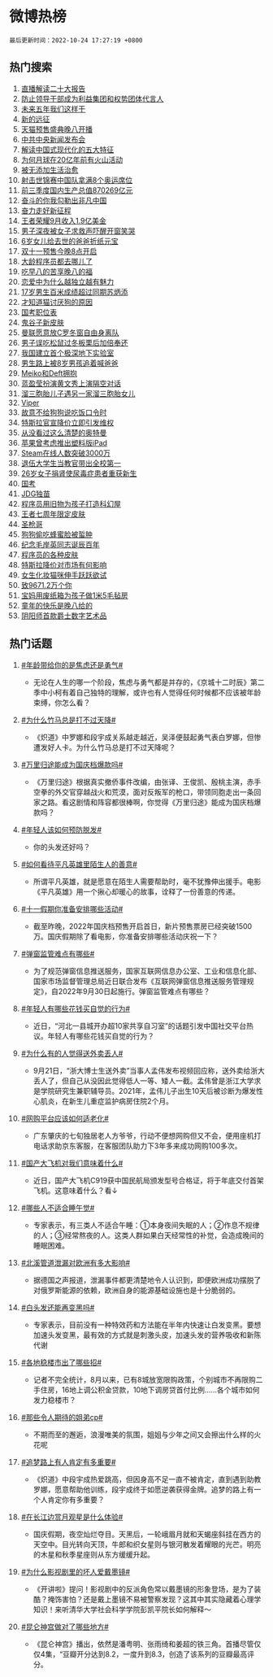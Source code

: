 # 微博热榜

`最后更新时间：2022-10-24 17:27:19 +0800`

## 热门搜索

1. [直播解读二十大报告](https://m.weibo.cn/search?containerid=100103type%3D1%26t%3D10%26q%3D%23%E7%9B%B4%E6%92%AD%E8%A7%A3%E8%AF%BB%E4%BA%8C%E5%8D%81%E5%A4%A7%E6%8A%A5%E5%91%8A%23&stream_entry_id=51&isnewpage=1&extparam=seat%3D1%26dgr%3D0%26pos%3D0%26c_type%3D51%26filter_type%3Drealtimehot%26cate%3D10103%26display_time%3D1666603637%26pre_seqid%3D1666603327030914724151&luicode=10000011&lfid=106003type%253D25%2526t%253D3%2526disable_hot%253D1%2526filter_type%253Drealtimehot)
1. [防止领导干部成为利益集团和权势团体代言人](https://m.weibo.cn/search?containerid=100103type%3D1%26t%3D10%26q%3D%23%E9%98%B2%E6%AD%A2%E9%A2%86%E5%AF%BC%E5%B9%B2%E9%83%A8%E6%88%90%E4%B8%BA%E5%88%A9%E7%9B%8A%E9%9B%86%E5%9B%A2%E5%92%8C%E6%9D%83%E5%8A%BF%E5%9B%A2%E4%BD%93%E4%BB%A3%E8%A8%80%E4%BA%BA%23&stream_entry_id=31&isnewpage=1&extparam=seat%3D1%26dgr%3D0%26filter_type%3Drealtimehot%26realpos%3D1%26q%3D%2523%25E9%2598%25B2%25E6%25AD%25A2%25E9%25A2%2586%25E5%25AF%25BC%25E5%25B9%25B2%25E9%2583%25A8%25E6%2588%2590%25E4%25B8%25BA%25E5%2588%25A9%25E7%259B%258A%25E9%259B%2586%25E5%259B%25A2%25E5%2592%258C%25E6%259D%2583%25E5%258A%25BF%25E5%259B%25A2%25E4%25BD%2593%25E4%25BB%25A3%25E8%25A8%2580%25E4%25BA%25BA%2523%26lcate%3D5001%26pos%3D0%26band_rank%3D1%26flag%3D0%26cate%3D0%26c_type%3D31%26display_time%3D1666603637%26pre_seqid%3D1666603327030914724151&luicode=10000011&lfid=106003type%253D25%2526t%253D3%2526disable_hot%253D1%2526filter_type%253Drealtimehot)
1. [未来五年我们这样干](https://m.weibo.cn/search?containerid=100103type%3D1%26t%3D10%26q%3D%23%E6%9C%AA%E6%9D%A5%E4%BA%94%E5%B9%B4%E6%88%91%E4%BB%AC%E8%BF%99%E6%A0%B7%E5%B9%B2%23&stream_entry_id=31&isnewpage=1&extparam=seat%3D1%26dgr%3D0%26filter_type%3Drealtimehot%26realpos%3D2%26q%3D%2523%25E6%259C%25AA%25E6%259D%25A5%25E4%25BA%2594%25E5%25B9%25B4%25E6%2588%2591%25E4%25BB%25AC%25E8%25BF%2599%25E6%25A0%25B7%25E5%25B9%25B2%2523%26lcate%3D5001%26pos%3D1%26band_rank%3D2%26flag%3D0%26cate%3D0%26c_type%3D31%26display_time%3D1666603637%26pre_seqid%3D1666603327030914724151&luicode=10000011&lfid=106003type%253D25%2526t%253D3%2526disable_hot%253D1%2526filter_type%253Drealtimehot)
1. [新的远征](https://m.weibo.cn/search?containerid=100103type%3D1%26t%3D10%26q%3D%23%E6%96%B0%E7%9A%84%E8%BF%9C%E5%BE%81%23&stream_entry_id=31&isnewpage=1&extparam=seat%3D1%26dgr%3D0%26filter_type%3Drealtimehot%26realpos%3D3%26q%3D%2523%25E6%2596%25B0%25E7%259A%2584%25E8%25BF%259C%25E5%25BE%2581%2523%26lcate%3D5001%26pos%3D2%26band_rank%3D3%26flag%3D0%26cate%3D0%26c_type%3D31%26display_time%3D1666603637%26pre_seqid%3D1666603327030914724151&luicode=10000011&lfid=106003type%253D25%2526t%253D3%2526disable_hot%253D1%2526filter_type%253Drealtimehot)
1. [天猫预售盛典晚八开播](https://m.weibo.cn/search?containerid=100103type%3D1%26t%3D10%26q%3D%23%E5%A4%A9%E7%8C%AB%E9%A2%84%E5%94%AE%E7%9B%9B%E5%85%B8%E6%99%9A%E5%85%AB%E5%BC%80%E6%92%AD%23&stream_entry_id=31&isnewpage=1&extparam=seat%3D1%26dgr%3D0%26q%3D%2523%25E5%25A4%25A9%25E7%258C%25AB%25E9%25A2%2584%25E5%2594%25AE%25E7%259B%259B%25E5%2585%25B8%25E6%2599%259A%25E5%2585%25AB%25E5%25BC%2580%25E6%2592%25AD%2523%26lcate%3D5001%26pos%3D3%26adid%3D168740%26band_rank%3D4%26filter_type%3Drealtimehot%26cate%3D0%26topic_ad%3D1%26c_type%3D31%26display_time%3D1666603637%26pre_seqid%3D1666603327030914724151&luicode=10000011&lfid=106003type%253D25%2526t%253D3%2526disable_hot%253D1%2526filter_type%253Drealtimehot)
1. [中共中央新闻发布会](https://m.weibo.cn/search?containerid=100103type%3D1%26t%3D10%26q%3D%23%E4%B8%AD%E5%85%B1%E4%B8%AD%E5%A4%AE%E6%96%B0%E9%97%BB%E5%8F%91%E5%B8%83%E4%BC%9A%23&stream_entry_id=31&isnewpage=1&extparam=seat%3D1%26dgr%3D0%26filter_type%3Drealtimehot%26realpos%3D4%26q%3D%2523%25E4%25B8%25AD%25E5%2585%25B1%25E4%25B8%25AD%25E5%25A4%25AE%25E6%2596%25B0%25E9%2597%25BB%25E5%258F%2591%25E5%25B8%2583%25E4%25BC%259A%2523%26lcate%3D5001%26pos%3D4%26band_rank%3D4%26flag%3D0%26cate%3D0%26c_type%3D31%26display_time%3D1666603637%26pre_seqid%3D1666603327030914724151&luicode=10000011&lfid=106003type%253D25%2526t%253D3%2526disable_hot%253D1%2526filter_type%253Drealtimehot)
1. [解读中国式现代化的五大特征](https://m.weibo.cn/search?containerid=100103type%3D1%26t%3D10%26q%3D%23%E8%A7%A3%E8%AF%BB%E4%B8%AD%E5%9B%BD%E5%BC%8F%E7%8E%B0%E4%BB%A3%E5%8C%96%E7%9A%84%E4%BA%94%E5%A4%A7%E7%89%B9%E5%BE%81%23&stream_entry_id=31&isnewpage=1&extparam=seat%3D1%26dgr%3D0%26filter_type%3Drealtimehot%26realpos%3D5%26q%3D%2523%25E8%25A7%25A3%25E8%25AF%25BB%25E4%25B8%25AD%25E5%259B%25BD%25E5%25BC%258F%25E7%258E%25B0%25E4%25BB%25A3%25E5%258C%2596%25E7%259A%2584%25E4%25BA%2594%25E5%25A4%25A7%25E7%2589%25B9%25E5%25BE%2581%2523%26lcate%3D5001%26pos%3D5%26band_rank%3D5%26flag%3D0%26cate%3D0%26c_type%3D31%26display_time%3D1666603637%26pre_seqid%3D1666603327030914724151&luicode=10000011&lfid=106003type%253D25%2526t%253D3%2526disable_hot%253D1%2526filter_type%253Drealtimehot)
1. [为何月球在20亿年前有火山活动](https://m.weibo.cn/search?containerid=100103type%3D1%26t%3D10%26q%3D%23%E4%B8%BA%E4%BD%95%E6%9C%88%E7%90%83%E5%9C%A820%E4%BA%BF%E5%B9%B4%E5%89%8D%E6%9C%89%E7%81%AB%E5%B1%B1%E6%B4%BB%E5%8A%A8%23&stream_entry_id=31&isnewpage=1&extparam=seat%3D1%26dgr%3D0%26filter_type%3Drealtimehot%26realpos%3D6%26q%3D%2523%25E4%25B8%25BA%25E4%25BD%2595%25E6%259C%2588%25E7%2590%2583%25E5%259C%25A820%25E4%25BA%25BF%25E5%25B9%25B4%25E5%2589%258D%25E6%259C%2589%25E7%2581%25AB%25E5%25B1%25B1%25E6%25B4%25BB%25E5%258A%25A8%2523%26lcate%3D5001%26pos%3D6%26band_rank%3D6%26flag%3D0%26cate%3D0%26c_type%3D31%26display_time%3D1666603637%26pre_seqid%3D1666603327030914724151&luicode=10000011&lfid=106003type%253D25%2526t%253D3%2526disable_hot%253D1%2526filter_type%253Drealtimehot)
1. [被无添加生活治愈](https://m.weibo.cn/search?containerid=100103type%3D1%26t%3D10%26q%3D%23%E8%A2%AB%E6%97%A0%E6%B7%BB%E5%8A%A0%E7%94%9F%E6%B4%BB%E6%B2%BB%E6%84%88%23&stream_entry_id=31&isnewpage=1&extparam=seat%3D1%26dgr%3D0%26q%3D%2523%25E8%25A2%25AB%25E6%2597%25A0%25E6%25B7%25BB%25E5%258A%25A0%25E7%2594%259F%25E6%25B4%25BB%25E6%25B2%25BB%25E6%2584%2588%2523%26lcate%3D5001%26pos%3D7%26adid%3D168718%26band_rank%3D7%26filter_type%3Drealtimehot%26cate%3D0%26topic_ad%3D1%26c_type%3D31%26display_time%3D1666603637%26pre_seqid%3D1666603327030914724151&luicode=10000011&lfid=106003type%253D25%2526t%253D3%2526disable_hot%253D1%2526filter_type%253Drealtimehot)
1. [射击世锦赛中国队拿满8个奥运席位](https://m.weibo.cn/search?containerid=100103type%3D1%26t%3D10%26q%3D%23%E5%B0%84%E5%87%BB%E4%B8%96%E9%94%A6%E8%B5%9B%E4%B8%AD%E5%9B%BD%E9%98%9F%E6%8B%BF%E6%BB%A18%E4%B8%AA%E5%A5%A5%E8%BF%90%E5%B8%AD%E4%BD%8D%23&stream_entry_id=31&isnewpage=1&extparam=seat%3D1%26dgr%3D0%26filter_type%3Drealtimehot%26realpos%3D7%26q%3D%2523%25E5%25B0%2584%25E5%2587%25BB%25E4%25B8%2596%25E9%2594%25A6%25E8%25B5%259B%25E4%25B8%25AD%25E5%259B%25BD%25E9%2598%259F%25E6%258B%25BF%25E6%25BB%25A18%25E4%25B8%25AA%25E5%25A5%25A5%25E8%25BF%2590%25E5%25B8%25AD%25E4%25BD%258D%2523%26lcate%3D5001%26pos%3D8%26band_rank%3D7%26flag%3D0%26cate%3D0%26c_type%3D31%26display_time%3D1666603637%26pre_seqid%3D1666603327030914724151&luicode=10000011&lfid=106003type%253D25%2526t%253D3%2526disable_hot%253D1%2526filter_type%253Drealtimehot)
1. [前三季度国内生产总值870269亿元](https://m.weibo.cn/search?containerid=100103type%3D1%26t%3D10%26q%3D%23%E5%89%8D%E4%B8%89%E5%AD%A3%E5%BA%A6%E5%9B%BD%E5%86%85%E7%94%9F%E4%BA%A7%E6%80%BB%E5%80%BC870269%E4%BA%BF%E5%85%83%23&stream_entry_id=31&isnewpage=1&extparam=seat%3D1%26dgr%3D0%26filter_type%3Drealtimehot%26realpos%3D8%26q%3D%2523%25E5%2589%258D%25E4%25B8%2589%25E5%25AD%25A3%25E5%25BA%25A6%25E5%259B%25BD%25E5%2586%2585%25E7%2594%259F%25E4%25BA%25A7%25E6%2580%25BB%25E5%2580%25BC870269%25E4%25BA%25BF%25E5%2585%2583%2523%26lcate%3D5001%26pos%3D9%26band_rank%3D8%26flag%3D0%26cate%3D0%26c_type%3D31%26display_time%3D1666603637%26pre_seqid%3D1666603327030914724151&luicode=10000011&lfid=106003type%253D25%2526t%253D3%2526disable_hot%253D1%2526filter_type%253Drealtimehot)
1. [奋斗的你我勾勒出非凡中国](https://m.weibo.cn/search?containerid=100103type%3D1%26t%3D10%26q%3D%23%E5%A5%8B%E6%96%97%E7%9A%84%E4%BD%A0%E6%88%91%E5%8B%BE%E5%8B%92%E5%87%BA%E9%9D%9E%E5%87%A1%E4%B8%AD%E5%9B%BD%23&stream_entry_id=31&isnewpage=1&extparam=seat%3D1%26dgr%3D0%26filter_type%3Drealtimehot%26realpos%3D9%26q%3D%2523%25E5%25A5%258B%25E6%2596%2597%25E7%259A%2584%25E4%25BD%25A0%25E6%2588%2591%25E5%258B%25BE%25E5%258B%2592%25E5%2587%25BA%25E9%259D%259E%25E5%2587%25A1%25E4%25B8%25AD%25E5%259B%25BD%2523%26lcate%3D5001%26pos%3D10%26band_rank%3D9%26flag%3D0%26cate%3D0%26c_type%3D31%26display_time%3D1666603637%26pre_seqid%3D1666603327030914724151&luicode=10000011&lfid=106003type%253D25%2526t%253D3%2526disable_hot%253D1%2526filter_type%253Drealtimehot)
1. [奋力走好新征程](https://m.weibo.cn/search?containerid=100103type%3D1%26t%3D10%26q%3D%23%E5%A5%8B%E5%8A%9B%E8%B5%B0%E5%A5%BD%E6%96%B0%E5%BE%81%E7%A8%8B%23&stream_entry_id=31&isnewpage=1&extparam=seat%3D1%26dgr%3D0%26filter_type%3Drealtimehot%26realpos%3D10%26q%3D%2523%25E5%25A5%258B%25E5%258A%259B%25E8%25B5%25B0%25E5%25A5%25BD%25E6%2596%25B0%25E5%25BE%2581%25E7%25A8%258B%2523%26lcate%3D5001%26pos%3D11%26band_rank%3D10%26flag%3D0%26cate%3D0%26c_type%3D31%26display_time%3D1666603637%26pre_seqid%3D1666603327030914724151&luicode=10000011&lfid=106003type%253D25%2526t%253D3%2526disable_hot%253D1%2526filter_type%253Drealtimehot)
1. [王者荣耀9月收入1.9亿美金](https://m.weibo.cn/search?containerid=100103type%3D1%26t%3D10%26q%3D%23%E7%8E%8B%E8%80%85%E8%8D%A3%E8%80%809%E6%9C%88%E6%94%B6%E5%85%A51.9%E4%BA%BF%E7%BE%8E%E9%87%91%23&stream_entry_id=31&isnewpage=1&extparam=seat%3D1%26dgr%3D0%26filter_type%3Drealtimehot%26realpos%3D11%26q%3D%2523%25E7%258E%258B%25E8%2580%2585%25E8%258D%25A3%25E8%2580%25809%25E6%259C%2588%25E6%2594%25B6%25E5%2585%25A51.9%25E4%25BA%25BF%25E7%25BE%258E%25E9%2587%2591%2523%26lcate%3D5001%26pos%3D12%26band_rank%3D11%26flag%3D0%26cate%3D0%26c_type%3D31%26display_time%3D1666603637%26pre_seqid%3D1666603327030914724151&luicode=10000011&lfid=106003type%253D25%2526t%253D3%2526disable_hot%253D1%2526filter_type%253Drealtimehot)
1. [男子深夜被女子求救声吓醒开窗笑哭](https://m.weibo.cn/search?containerid=100103type%3D1%26t%3D10%26q%3D%23%E7%94%B7%E5%AD%90%E6%B7%B1%E5%A4%9C%E8%A2%AB%E5%A5%B3%E5%AD%90%E6%B1%82%E6%95%91%E5%A3%B0%E5%90%93%E9%86%92%E5%BC%80%E7%AA%97%E7%AC%91%E5%93%AD%23&stream_entry_id=31&isnewpage=1&extparam=seat%3D1%26dgr%3D0%26filter_type%3Drealtimehot%26realpos%3D12%26q%3D%2523%25E7%2594%25B7%25E5%25AD%2590%25E6%25B7%25B1%25E5%25A4%259C%25E8%25A2%25AB%25E5%25A5%25B3%25E5%25AD%2590%25E6%25B1%2582%25E6%2595%2591%25E5%25A3%25B0%25E5%2590%2593%25E9%2586%2592%25E5%25BC%2580%25E7%25AA%2597%25E7%25AC%2591%25E5%2593%25AD%2523%26lcate%3D5001%26pos%3D13%26band_rank%3D12%26flag%3D0%26cate%3D0%26c_type%3D31%26display_time%3D1666603637%26pre_seqid%3D1666603327030914724151&luicode=10000011&lfid=106003type%253D25%2526t%253D3%2526disable_hot%253D1%2526filter_type%253Drealtimehot)
1. [6岁女儿给去世的爸爸折纸元宝](https://m.weibo.cn/search?containerid=100103type%3D1%26t%3D10%26q%3D%236%E5%B2%81%E5%A5%B3%E5%84%BF%E7%BB%99%E5%8E%BB%E4%B8%96%E7%9A%84%E7%88%B8%E7%88%B8%E6%8A%98%E7%BA%B8%E5%85%83%E5%AE%9D%23&stream_entry_id=31&isnewpage=1&extparam=seat%3D1%26dgr%3D0%26filter_type%3Drealtimehot%26realpos%3D13%26q%3D%25236%25E5%25B2%2581%25E5%25A5%25B3%25E5%2584%25BF%25E7%25BB%2599%25E5%258E%25BB%25E4%25B8%2596%25E7%259A%2584%25E7%2588%25B8%25E7%2588%25B8%25E6%258A%2598%25E7%25BA%25B8%25E5%2585%2583%25E5%25AE%259D%2523%26lcate%3D5001%26pos%3D14%26band_rank%3D13%26flag%3D0%26cate%3D0%26c_type%3D31%26display_time%3D1666603637%26pre_seqid%3D1666603327030914724151&luicode=10000011&lfid=106003type%253D25%2526t%253D3%2526disable_hot%253D1%2526filter_type%253Drealtimehot)
1. [双十一预售今晚8点开启](https://m.weibo.cn/search?containerid=100103type%3D1%26t%3D10%26q%3D%23%E5%8F%8C%E5%8D%81%E4%B8%80%E9%A2%84%E5%94%AE%E4%BB%8A%E6%99%9A8%E7%82%B9%E5%BC%80%E5%90%AF%23&stream_entry_id=31&isnewpage=1&extparam=seat%3D1%26dgr%3D0%26filter_type%3Drealtimehot%26realpos%3D14%26q%3D%2523%25E5%258F%258C%25E5%258D%2581%25E4%25B8%2580%25E9%25A2%2584%25E5%2594%25AE%25E4%25BB%258A%25E6%2599%259A8%25E7%2582%25B9%25E5%25BC%2580%25E5%2590%25AF%2523%26lcate%3D5001%26pos%3D15%26band_rank%3D14%26flag%3D0%26cate%3D0%26c_type%3D31%26display_time%3D1666603637%26pre_seqid%3D1666603327030914724151&luicode=10000011&lfid=106003type%253D25%2526t%253D3%2526disable_hot%253D1%2526filter_type%253Drealtimehot)
1. [大龄程序员都去哪儿了](https://m.weibo.cn/search?containerid=100103type%3D1%26t%3D10%26q%3D%23%E5%A4%A7%E9%BE%84%E7%A8%8B%E5%BA%8F%E5%91%98%E9%83%BD%E5%8E%BB%E5%93%AA%E5%84%BF%E4%BA%86%23&stream_entry_id=31&isnewpage=1&extparam=seat%3D1%26dgr%3D0%26filter_type%3Drealtimehot%26realpos%3D15%26q%3D%2523%25E5%25A4%25A7%25E9%25BE%2584%25E7%25A8%258B%25E5%25BA%258F%25E5%2591%2598%25E9%2583%25BD%25E5%258E%25BB%25E5%2593%25AA%25E5%2584%25BF%25E4%25BA%2586%2523%26lcate%3D5001%26pos%3D16%26band_rank%3D15%26flag%3D1%26cate%3D0%26c_type%3D31%26display_time%3D1666603637%26pre_seqid%3D1666603327030914724151&luicode=10000011&lfid=106003type%253D25%2526t%253D3%2526disable_hot%253D1%2526filter_type%253Drealtimehot)
1. [吃早八的苦享晚八的福](https://m.weibo.cn/search?containerid=100103type%3D1%26t%3D10%26q%3D%23%E5%90%83%E6%97%A9%E5%85%AB%E7%9A%84%E8%8B%A6%E4%BA%AB%E6%99%9A%E5%85%AB%E7%9A%84%E7%A6%8F%23&stream_entry_id=31&isnewpage=1&extparam=seat%3D1%26dgr%3D0%26filter_type%3Drealtimehot%26realpos%3D16%26q%3D%2523%25E5%2590%2583%25E6%2597%25A9%25E5%2585%25AB%25E7%259A%2584%25E8%258B%25A6%25E4%25BA%25AB%25E6%2599%259A%25E5%2585%25AB%25E7%259A%2584%25E7%25A6%258F%2523%26lcate%3D5001%26pos%3D17%26band_rank%3D16%26flag%3D0%26cate%3D0%26c_type%3D31%26display_time%3D1666603637%26pre_seqid%3D1666603327030914724151&luicode=10000011&lfid=106003type%253D25%2526t%253D3%2526disable_hot%253D1%2526filter_type%253Drealtimehot)
1. [恋爱中为什么越独立越有魅力](https://m.weibo.cn/search?containerid=100103type%3D1%26t%3D10%26q%3D%23%E6%81%8B%E7%88%B1%E4%B8%AD%E4%B8%BA%E4%BB%80%E4%B9%88%E8%B6%8A%E7%8B%AC%E7%AB%8B%E8%B6%8A%E6%9C%89%E9%AD%85%E5%8A%9B%23&stream_entry_id=31&isnewpage=1&extparam=seat%3D1%26dgr%3D0%26filter_type%3Drealtimehot%26realpos%3D17%26q%3D%2523%25E6%2581%258B%25E7%2588%25B1%25E4%25B8%25AD%25E4%25B8%25BA%25E4%25BB%2580%25E4%25B9%2588%25E8%25B6%258A%25E7%258B%25AC%25E7%25AB%258B%25E8%25B6%258A%25E6%259C%2589%25E9%25AD%2585%25E5%258A%259B%2523%26lcate%3D5001%26pos%3D18%26band_rank%3D17%26flag%3D1%26cate%3D0%26c_type%3D31%26display_time%3D1666603637%26pre_seqid%3D1666603327030914724151&luicode=10000011&lfid=106003type%253D25%2526t%253D3%2526disable_hot%253D1%2526filter_type%253Drealtimehot)
1. [17岁男生百米成绩超过同期苏炳添](https://m.weibo.cn/search?containerid=100103type%3D1%26t%3D10%26q%3D%2317%E5%B2%81%E7%94%B7%E7%94%9F%E7%99%BE%E7%B1%B3%E6%88%90%E7%BB%A9%E8%B6%85%E8%BF%87%E5%90%8C%E6%9C%9F%E8%8B%8F%E7%82%B3%E6%B7%BB%23&stream_entry_id=31&isnewpage=1&extparam=seat%3D1%26dgr%3D0%26filter_type%3Drealtimehot%26realpos%3D18%26q%3D%252317%25E5%25B2%2581%25E7%2594%25B7%25E7%2594%259F%25E7%2599%25BE%25E7%25B1%25B3%25E6%2588%2590%25E7%25BB%25A9%25E8%25B6%2585%25E8%25BF%2587%25E5%2590%258C%25E6%259C%259F%25E8%258B%258F%25E7%2582%25B3%25E6%25B7%25BB%2523%26lcate%3D5001%26pos%3D19%26band_rank%3D18%26flag%3D1%26cate%3D0%26c_type%3D31%26display_time%3D1666603637%26pre_seqid%3D1666603327030914724151&luicode=10000011&lfid=106003type%253D25%2526t%253D3%2526disable_hot%253D1%2526filter_type%253Drealtimehot)
1. [才知道猫讨厌狗的原因](https://m.weibo.cn/search?containerid=100103type%3D1%26t%3D10%26q%3D%23%E6%89%8D%E7%9F%A5%E9%81%93%E7%8C%AB%E8%AE%A8%E5%8E%8C%E7%8B%97%E7%9A%84%E5%8E%9F%E5%9B%A0%23&stream_entry_id=31&isnewpage=1&extparam=seat%3D1%26dgr%3D0%26filter_type%3Drealtimehot%26realpos%3D19%26q%3D%2523%25E6%2589%258D%25E7%259F%25A5%25E9%2581%2593%25E7%258C%25AB%25E8%25AE%25A8%25E5%258E%258C%25E7%258B%2597%25E7%259A%2584%25E5%258E%259F%25E5%259B%25A0%2523%26lcate%3D5001%26pos%3D20%26band_rank%3D19%26flag%3D1%26cate%3D0%26c_type%3D31%26display_time%3D1666603637%26pre_seqid%3D1666603327030914724151&luicode=10000011&lfid=106003type%253D25%2526t%253D3%2526disable_hot%253D1%2526filter_type%253Drealtimehot)
1. [国考职位表](https://m.weibo.cn/search?containerid=100103type%3D1%26t%3D10%26q%3D%23%E5%9B%BD%E8%80%83%E8%81%8C%E4%BD%8D%E8%A1%A8%23&stream_entry_id=31&isnewpage=1&extparam=seat%3D1%26dgr%3D0%26filter_type%3Drealtimehot%26realpos%3D20%26q%3D%2523%25E5%259B%25BD%25E8%2580%2583%25E8%2581%258C%25E4%25BD%258D%25E8%25A1%25A8%2523%26lcate%3D5001%26pos%3D21%26band_rank%3D20%26flag%3D0%26cate%3D0%26c_type%3D31%26display_time%3D1666603637%26pre_seqid%3D1666603327030914724151&luicode=10000011&lfid=106003type%253D25%2526t%253D3%2526disable_hot%253D1%2526filter_type%253Drealtimehot)
1. [鬼谷子新皮肤](https://m.weibo.cn/search?containerid=100103type%3D1%26t%3D10%26q%3D%23%E9%AC%BC%E8%B0%B7%E5%AD%90%E6%96%B0%E7%9A%AE%E8%82%A4%23&stream_entry_id=31&isnewpage=1&extparam=seat%3D1%26dgr%3D0%26filter_type%3Drealtimehot%26realpos%3D21%26q%3D%2523%25E9%25AC%25BC%25E8%25B0%25B7%25E5%25AD%2590%25E6%2596%25B0%25E7%259A%25AE%25E8%2582%25A4%2523%26lcate%3D5001%26pos%3D22%26band_rank%3D21%26flag%3D1%26cate%3D0%26c_type%3D31%26display_time%3D1666603637%26pre_seqid%3D1666603327030914724151&luicode=10000011&lfid=106003type%253D25%2526t%253D3%2526disable_hot%253D1%2526filter_type%253Drealtimehot)
1. [曼联愿意放C罗冬窗自由身离队](https://m.weibo.cn/search?containerid=100103type%3D1%26t%3D10%26q%3D%23%E6%9B%BC%E8%81%94%E6%84%BF%E6%84%8F%E6%94%BEC%E7%BD%97%E5%86%AC%E7%AA%97%E8%87%AA%E7%94%B1%E8%BA%AB%E7%A6%BB%E9%98%9F%23&stream_entry_id=31&isnewpage=1&extparam=seat%3D1%26dgr%3D0%26filter_type%3Drealtimehot%26realpos%3D22%26q%3D%2523%25E6%259B%25BC%25E8%2581%2594%25E6%2584%25BF%25E6%2584%258F%25E6%2594%25BEC%25E7%25BD%2597%25E5%2586%25AC%25E7%25AA%2597%25E8%2587%25AA%25E7%2594%25B1%25E8%25BA%25AB%25E7%25A6%25BB%25E9%2598%259F%2523%26lcate%3D5001%26pos%3D23%26band_rank%3D22%26flag%3D1%26cate%3D0%26c_type%3D31%26display_time%3D1666603637%26pre_seqid%3D1666603327030914724151&luicode=10000011&lfid=106003type%253D25%2526t%253D3%2526disable_hot%253D1%2526filter_type%253Drealtimehot)
1. [男子误吃松鼠过冬板栗后加倍奉还](https://m.weibo.cn/search?containerid=100103type%3D1%26t%3D10%26q%3D%23%E7%94%B7%E5%AD%90%E8%AF%AF%E5%90%83%E6%9D%BE%E9%BC%A0%E8%BF%87%E5%86%AC%E6%9D%BF%E6%A0%97%E5%90%8E%E5%8A%A0%E5%80%8D%E5%A5%89%E8%BF%98%23&stream_entry_id=31&isnewpage=1&extparam=seat%3D1%26dgr%3D0%26filter_type%3Drealtimehot%26realpos%3D23%26q%3D%2523%25E7%2594%25B7%25E5%25AD%2590%25E8%25AF%25AF%25E5%2590%2583%25E6%259D%25BE%25E9%25BC%25A0%25E8%25BF%2587%25E5%2586%25AC%25E6%259D%25BF%25E6%25A0%2597%25E5%2590%258E%25E5%258A%25A0%25E5%2580%258D%25E5%25A5%2589%25E8%25BF%2598%2523%26lcate%3D5001%26pos%3D24%26band_rank%3D23%26flag%3D0%26cate%3D0%26c_type%3D31%26display_time%3D1666603637%26pre_seqid%3D1666603327030914724151&luicode=10000011&lfid=106003type%253D25%2526t%253D3%2526disable_hot%253D1%2526filter_type%253Drealtimehot)
1. [我国建立首个极深地下实验室](https://m.weibo.cn/search?containerid=100103type%3D1%26t%3D10%26q%3D%23%E6%88%91%E5%9B%BD%E5%BB%BA%E7%AB%8B%E9%A6%96%E4%B8%AA%E6%9E%81%E6%B7%B1%E5%9C%B0%E4%B8%8B%E5%AE%9E%E9%AA%8C%E5%AE%A4%23&stream_entry_id=31&isnewpage=1&extparam=seat%3D1%26dgr%3D0%26filter_type%3Drealtimehot%26realpos%3D24%26q%3D%2523%25E6%2588%2591%25E5%259B%25BD%25E5%25BB%25BA%25E7%25AB%258B%25E9%25A6%2596%25E4%25B8%25AA%25E6%259E%2581%25E6%25B7%25B1%25E5%259C%25B0%25E4%25B8%258B%25E5%25AE%259E%25E9%25AA%258C%25E5%25AE%25A4%2523%26lcate%3D5001%26pos%3D25%26band_rank%3D24%26flag%3D1%26cate%3D0%26c_type%3D31%26display_time%3D1666603637%26pre_seqid%3D1666603327030914724151&luicode=10000011&lfid=106003type%253D25%2526t%253D3%2526disable_hot%253D1%2526filter_type%253Drealtimehot)
1. [男生路上被8岁男孩追着喊爸爸](https://m.weibo.cn/search?containerid=100103type%3D1%26t%3D10%26q%3D%23%E7%94%B7%E7%94%9F%E8%B7%AF%E4%B8%8A%E8%A2%AB8%E5%B2%81%E7%94%B7%E5%AD%A9%E8%BF%BD%E7%9D%80%E5%96%8A%E7%88%B8%E7%88%B8%23&stream_entry_id=31&isnewpage=1&extparam=seat%3D1%26dgr%3D0%26filter_type%3Drealtimehot%26realpos%3D25%26q%3D%2523%25E7%2594%25B7%25E7%2594%259F%25E8%25B7%25AF%25E4%25B8%258A%25E8%25A2%25AB8%25E5%25B2%2581%25E7%2594%25B7%25E5%25AD%25A9%25E8%25BF%25BD%25E7%259D%2580%25E5%2596%258A%25E7%2588%25B8%25E7%2588%25B8%2523%26lcate%3D5001%26pos%3D26%26band_rank%3D25%26flag%3D0%26cate%3D0%26c_type%3D31%26display_time%3D1666603637%26pre_seqid%3D1666603327030914724151&luicode=10000011&lfid=106003type%253D25%2526t%253D3%2526disable_hot%253D1%2526filter_type%253Drealtimehot)
1. [Meiko和Deft拥抱](https://m.weibo.cn/search?containerid=100103type%3D1%26t%3D10%26q%3D%23Meiko%E5%92%8CDeft%E6%8B%A5%E6%8A%B1%23&stream_entry_id=31&isnewpage=1&extparam=seat%3D1%26dgr%3D0%26filter_type%3Drealtimehot%26realpos%3D26%26q%3D%2523Meiko%25E5%2592%258CDeft%25E6%258B%25A5%25E6%258A%25B1%2523%26lcate%3D5001%26pos%3D27%26band_rank%3D26%26flag%3D0%26cate%3D0%26c_type%3D31%26display_time%3D1666603637%26pre_seqid%3D1666603327030914724151&luicode=10000011&lfid=106003type%253D25%2526t%253D3%2526disable_hot%253D1%2526filter_type%253Drealtimehot)
1. [蓝盈莹扮演黄文秀上演隔空对话](https://m.weibo.cn/search?containerid=100103type%3D1%26t%3D10%26q%3D%23%E8%93%9D%E7%9B%88%E8%8E%B9%E6%89%AE%E6%BC%94%E9%BB%84%E6%96%87%E7%A7%80%E4%B8%8A%E6%BC%94%E9%9A%94%E7%A9%BA%E5%AF%B9%E8%AF%9D%23&stream_entry_id=31&isnewpage=1&extparam=seat%3D1%26dgr%3D0%26filter_type%3Drealtimehot%26realpos%3D27%26q%3D%2523%25E8%2593%259D%25E7%259B%2588%25E8%258E%25B9%25E6%2589%25AE%25E6%25BC%2594%25E9%25BB%2584%25E6%2596%2587%25E7%25A7%2580%25E4%25B8%258A%25E6%25BC%2594%25E9%259A%2594%25E7%25A9%25BA%25E5%25AF%25B9%25E8%25AF%259D%2523%26lcate%3D5001%26pos%3D28%26band_rank%3D27%26flag%3D0%26cate%3D0%26c_type%3D31%26display_time%3D1666603637%26pre_seqid%3D1666603327030914724151&luicode=10000011&lfid=106003type%253D25%2526t%253D3%2526disable_hot%253D1%2526filter_type%253Drealtimehot)
1. [溜三胞胎儿子遇另一家溜三胞胎女儿](https://m.weibo.cn/search?containerid=100103type%3D1%26t%3D10%26q%3D%23%E6%BA%9C%E4%B8%89%E8%83%9E%E8%83%8E%E5%84%BF%E5%AD%90%E9%81%87%E5%8F%A6%E4%B8%80%E5%AE%B6%E6%BA%9C%E4%B8%89%E8%83%9E%E8%83%8E%E5%A5%B3%E5%84%BF%23&stream_entry_id=31&isnewpage=1&extparam=seat%3D1%26dgr%3D0%26filter_type%3Drealtimehot%26realpos%3D28%26q%3D%2523%25E6%25BA%259C%25E4%25B8%2589%25E8%2583%259E%25E8%2583%258E%25E5%2584%25BF%25E5%25AD%2590%25E9%2581%2587%25E5%258F%25A6%25E4%25B8%2580%25E5%25AE%25B6%25E6%25BA%259C%25E4%25B8%2589%25E8%2583%259E%25E8%2583%258E%25E5%25A5%25B3%25E5%2584%25BF%2523%26lcate%3D5001%26pos%3D29%26band_rank%3D28%26flag%3D0%26cate%3D0%26c_type%3D31%26display_time%3D1666603637%26pre_seqid%3D1666603327030914724151&luicode=10000011&lfid=106003type%253D25%2526t%253D3%2526disable_hot%253D1%2526filter_type%253Drealtimehot)
1. [Viper](https://m.weibo.cn/search?containerid=100103type%3D1%26t%3D10%26q%3DViper&stream_entry_id=31&isnewpage=1&extparam=seat%3D1%26dgr%3D0%26filter_type%3Drealtimehot%26realpos%3D29%26q%3DViper%26lcate%3D5001%26pos%3D30%26band_rank%3D29%26flag%3D0%26cate%3D0%26c_type%3D31%26display_time%3D1666603637%26pre_seqid%3D1666603327030914724151&luicode=10000011&lfid=106003type%253D25%2526t%253D3%2526disable_hot%253D1%2526filter_type%253Drealtimehot)
1. [故意不给狗狗说吃饭口令时](https://m.weibo.cn/search?containerid=100103type%3D1%26t%3D10%26q%3D%23%E6%95%85%E6%84%8F%E4%B8%8D%E7%BB%99%E7%8B%97%E7%8B%97%E8%AF%B4%E5%90%83%E9%A5%AD%E5%8F%A3%E4%BB%A4%E6%97%B6%23&stream_entry_id=31&isnewpage=1&extparam=seat%3D1%26dgr%3D0%26filter_type%3Drealtimehot%26realpos%3D30%26q%3D%2523%25E6%2595%2585%25E6%2584%258F%25E4%25B8%258D%25E7%25BB%2599%25E7%258B%2597%25E7%258B%2597%25E8%25AF%25B4%25E5%2590%2583%25E9%25A5%25AD%25E5%258F%25A3%25E4%25BB%25A4%25E6%2597%25B6%2523%26lcate%3D5001%26pos%3D31%26band_rank%3D30%26flag%3D0%26cate%3D0%26c_type%3D31%26display_time%3D1666603637%26pre_seqid%3D1666603327030914724151&luicode=10000011&lfid=106003type%253D25%2526t%253D3%2526disable_hot%253D1%2526filter_type%253Drealtimehot)
1. [特斯拉官宣降价立即引发维权](https://m.weibo.cn/search?containerid=100103type%3D1%26t%3D10%26q%3D%23%E7%89%B9%E6%96%AF%E6%8B%89%E5%AE%98%E5%AE%A3%E9%99%8D%E4%BB%B7%E7%AB%8B%E5%8D%B3%E5%BC%95%E5%8F%91%E7%BB%B4%E6%9D%83%23&stream_entry_id=31&isnewpage=1&extparam=seat%3D1%26dgr%3D0%26filter_type%3Drealtimehot%26realpos%3D31%26q%3D%2523%25E7%2589%25B9%25E6%2596%25AF%25E6%258B%2589%25E5%25AE%2598%25E5%25AE%25A3%25E9%2599%258D%25E4%25BB%25B7%25E7%25AB%258B%25E5%258D%25B3%25E5%25BC%2595%25E5%258F%2591%25E7%25BB%25B4%25E6%259D%2583%2523%26lcate%3D5001%26pos%3D32%26band_rank%3D31%26flag%3D0%26cate%3D0%26c_type%3D31%26display_time%3D1666603637%26pre_seqid%3D1666603327030914724151&luicode=10000011&lfid=106003type%253D25%2526t%253D3%2526disable_hot%253D1%2526filter_type%253Drealtimehot)
1. [从没看过这么清楚的奥特曼](https://m.weibo.cn/search?containerid=100103type%3D1%26t%3D10%26q%3D%23%E4%BB%8E%E6%B2%A1%E7%9C%8B%E8%BF%87%E8%BF%99%E4%B9%88%E6%B8%85%E6%A5%9A%E7%9A%84%E5%A5%A5%E7%89%B9%E6%9B%BC%23&stream_entry_id=31&isnewpage=1&extparam=seat%3D1%26dgr%3D0%26filter_type%3Drealtimehot%26realpos%3D32%26q%3D%2523%25E4%25BB%258E%25E6%25B2%25A1%25E7%259C%258B%25E8%25BF%2587%25E8%25BF%2599%25E4%25B9%2588%25E6%25B8%2585%25E6%25A5%259A%25E7%259A%2584%25E5%25A5%25A5%25E7%2589%25B9%25E6%259B%25BC%2523%26lcate%3D5001%26pos%3D33%26band_rank%3D32%26flag%3D1%26cate%3D0%26c_type%3D31%26display_time%3D1666603637%26pre_seqid%3D1666603327030914724151&luicode=10000011&lfid=106003type%253D25%2526t%253D3%2526disable_hot%253D1%2526filter_type%253Drealtimehot)
1. [苹果曾考虑推出塑料版iPad](https://m.weibo.cn/search?containerid=100103type%3D1%26t%3D10%26q%3D%23%E8%8B%B9%E6%9E%9C%E6%9B%BE%E8%80%83%E8%99%91%E6%8E%A8%E5%87%BA%E5%A1%91%E6%96%99%E7%89%88iPad%23&stream_entry_id=31&isnewpage=1&extparam=seat%3D1%26dgr%3D0%26filter_type%3Drealtimehot%26realpos%3D33%26q%3D%2523%25E8%258B%25B9%25E6%259E%259C%25E6%259B%25BE%25E8%2580%2583%25E8%2599%2591%25E6%258E%25A8%25E5%2587%25BA%25E5%25A1%2591%25E6%2596%2599%25E7%2589%2588iPad%2523%26lcate%3D5001%26pos%3D34%26band_rank%3D33%26flag%3D0%26cate%3D0%26c_type%3D31%26display_time%3D1666603637%26pre_seqid%3D1666603327030914724151&luicode=10000011&lfid=106003type%253D25%2526t%253D3%2526disable_hot%253D1%2526filter_type%253Drealtimehot)
1. [Steam在线人数突破3000万](https://m.weibo.cn/search?containerid=100103type%3D1%26t%3D10%26q%3D%23Steam%E5%9C%A8%E7%BA%BF%E4%BA%BA%E6%95%B0%E7%AA%81%E7%A0%B43000%E4%B8%87%23&stream_entry_id=31&isnewpage=1&extparam=seat%3D1%26dgr%3D0%26filter_type%3Drealtimehot%26realpos%3D34%26q%3D%2523Steam%25E5%259C%25A8%25E7%25BA%25BF%25E4%25BA%25BA%25E6%2595%25B0%25E7%25AA%2581%25E7%25A0%25B43000%25E4%25B8%2587%2523%26lcate%3D5001%26pos%3D35%26band_rank%3D34%26flag%3D0%26cate%3D0%26c_type%3D31%26display_time%3D1666603637%26pre_seqid%3D1666603327030914724151&luicode=10000011&lfid=106003type%253D25%2526t%253D3%2526disable_hot%253D1%2526filter_type%253Drealtimehot)
1. [退伍大学生当教官带出全校第一](https://m.weibo.cn/search?containerid=100103type%3D1%26t%3D10%26q%3D%23%E9%80%80%E4%BC%8D%E5%A4%A7%E5%AD%A6%E7%94%9F%E5%BD%93%E6%95%99%E5%AE%98%E5%B8%A6%E5%87%BA%E5%85%A8%E6%A0%A1%E7%AC%AC%E4%B8%80%23&stream_entry_id=31&isnewpage=1&extparam=seat%3D1%26dgr%3D0%26filter_type%3Drealtimehot%26realpos%3D35%26q%3D%2523%25E9%2580%2580%25E4%25BC%258D%25E5%25A4%25A7%25E5%25AD%25A6%25E7%2594%259F%25E5%25BD%2593%25E6%2595%2599%25E5%25AE%2598%25E5%25B8%25A6%25E5%2587%25BA%25E5%2585%25A8%25E6%25A0%25A1%25E7%25AC%25AC%25E4%25B8%2580%2523%26lcate%3D5001%26pos%3D36%26band_rank%3D35%26flag%3D0%26cate%3D0%26c_type%3D31%26display_time%3D1666603637%26pre_seqid%3D1666603327030914724151&luicode=10000011&lfid=106003type%253D25%2526t%253D3%2526disable_hot%253D1%2526filter_type%253Drealtimehot)
1. [26岁女子捐肾使尿毒症患者重获新生](https://m.weibo.cn/search?containerid=100103type%3D1%26t%3D10%26q%3D%2326%E5%B2%81%E5%A5%B3%E5%AD%90%E6%8D%90%E8%82%BE%E4%BD%BF%E5%B0%BF%E6%AF%92%E7%97%87%E6%82%A3%E8%80%85%E9%87%8D%E8%8E%B7%E6%96%B0%E7%94%9F%23&stream_entry_id=31&isnewpage=1&extparam=seat%3D1%26dgr%3D0%26filter_type%3Drealtimehot%26realpos%3D36%26q%3D%252326%25E5%25B2%2581%25E5%25A5%25B3%25E5%25AD%2590%25E6%258D%2590%25E8%2582%25BE%25E4%25BD%25BF%25E5%25B0%25BF%25E6%25AF%2592%25E7%2597%2587%25E6%2582%25A3%25E8%2580%2585%25E9%2587%258D%25E8%258E%25B7%25E6%2596%25B0%25E7%2594%259F%2523%26lcate%3D5001%26pos%3D37%26band_rank%3D36%26flag%3D0%26cate%3D0%26c_type%3D31%26display_time%3D1666603637%26pre_seqid%3D1666603327030914724151&luicode=10000011&lfid=106003type%253D25%2526t%253D3%2526disable_hot%253D1%2526filter_type%253Drealtimehot)
1. [国考](https://m.weibo.cn/search?containerid=100103type%3D1%26t%3D10%26q%3D%23%E5%9B%BD%E8%80%83%23&stream_entry_id=31&isnewpage=1&extparam=seat%3D1%26dgr%3D0%26filter_type%3Drealtimehot%26realpos%3D37%26q%3D%2523%25E5%259B%25BD%25E8%2580%2583%2523%26lcate%3D5001%26pos%3D38%26band_rank%3D37%26flag%3D0%26cate%3D0%26c_type%3D31%26display_time%3D1666603637%26pre_seqid%3D1666603327030914724151&luicode=10000011&lfid=106003type%253D25%2526t%253D3%2526disable_hot%253D1%2526filter_type%253Drealtimehot)
1. [JDG独苗](https://m.weibo.cn/search?containerid=100103type%3D1%26t%3D10%26q%3D%23JDG%E7%8B%AC%E8%8B%97%23&stream_entry_id=31&isnewpage=1&extparam=seat%3D1%26dgr%3D0%26filter_type%3Drealtimehot%26realpos%3D38%26q%3D%2523JDG%25E7%258B%25AC%25E8%258B%2597%2523%26lcate%3D5001%26pos%3D39%26band_rank%3D38%26flag%3D0%26cate%3D0%26c_type%3D31%26display_time%3D1666603637%26pre_seqid%3D1666603327030914724151&luicode=10000011&lfid=106003type%253D25%2526t%253D3%2526disable_hot%253D1%2526filter_type%253Drealtimehot)
1. [程序员用旧物为孩子打造科幻屋](https://m.weibo.cn/search?containerid=100103type%3D1%26t%3D10%26q%3D%23%E7%A8%8B%E5%BA%8F%E5%91%98%E7%94%A8%E6%97%A7%E7%89%A9%E4%B8%BA%E5%AD%A9%E5%AD%90%E6%89%93%E9%80%A0%E7%A7%91%E5%B9%BB%E5%B1%8B%23&stream_entry_id=31&isnewpage=1&extparam=seat%3D1%26dgr%3D0%26filter_type%3Drealtimehot%26realpos%3D39%26q%3D%2523%25E7%25A8%258B%25E5%25BA%258F%25E5%2591%2598%25E7%2594%25A8%25E6%2597%25A7%25E7%2589%25A9%25E4%25B8%25BA%25E5%25AD%25A9%25E5%25AD%2590%25E6%2589%2593%25E9%2580%25A0%25E7%25A7%2591%25E5%25B9%25BB%25E5%25B1%258B%2523%26lcate%3D5001%26pos%3D40%26band_rank%3D39%26flag%3D0%26cate%3D0%26c_type%3D31%26display_time%3D1666603637%26pre_seqid%3D1666603327030914724151&luicode=10000011&lfid=106003type%253D25%2526t%253D3%2526disable_hot%253D1%2526filter_type%253Drealtimehot)
1. [王者七周年限定皮肤](https://m.weibo.cn/search?containerid=100103type%3D1%26t%3D10%26q%3D%23%E7%8E%8B%E8%80%85%E4%B8%83%E5%91%A8%E5%B9%B4%E9%99%90%E5%AE%9A%E7%9A%AE%E8%82%A4%23&stream_entry_id=31&isnewpage=1&extparam=seat%3D1%26dgr%3D0%26filter_type%3Drealtimehot%26realpos%3D40%26q%3D%2523%25E7%258E%258B%25E8%2580%2585%25E4%25B8%2583%25E5%2591%25A8%25E5%25B9%25B4%25E9%2599%2590%25E5%25AE%259A%25E7%259A%25AE%25E8%2582%25A4%2523%26lcate%3D5001%26pos%3D41%26band_rank%3D40%26flag%3D0%26cate%3D0%26c_type%3D31%26display_time%3D1666603637%26pre_seqid%3D1666603327030914724151&luicode=10000011&lfid=106003type%253D25%2526t%253D3%2526disable_hot%253D1%2526filter_type%253Drealtimehot)
1. [圣枪哥](https://m.weibo.cn/search?containerid=100103type%3D1%26t%3D10%26q%3D%E5%9C%A3%E6%9E%AA%E5%93%A5&stream_entry_id=31&isnewpage=1&extparam=seat%3D1%26dgr%3D0%26filter_type%3Drealtimehot%26realpos%3D41%26q%3D%25E5%259C%25A3%25E6%259E%25AA%25E5%2593%25A5%26lcate%3D5001%26pos%3D42%26band_rank%3D41%26flag%3D0%26cate%3D0%26c_type%3D31%26display_time%3D1666603637%26pre_seqid%3D1666603327030914724151&luicode=10000011&lfid=106003type%253D25%2526t%253D3%2526disable_hot%253D1%2526filter_type%253Drealtimehot)
1. [狗狗偷吃蜂蜜脸被蜇肿](https://m.weibo.cn/search?containerid=100103type%3D1%26t%3D10%26q%3D%23%E7%8B%97%E7%8B%97%E5%81%B7%E5%90%83%E8%9C%82%E8%9C%9C%E8%84%B8%E8%A2%AB%E8%9C%87%E8%82%BF%23&stream_entry_id=31&isnewpage=1&extparam=seat%3D1%26dgr%3D0%26filter_type%3Drealtimehot%26realpos%3D42%26q%3D%2523%25E7%258B%2597%25E7%258B%2597%25E5%2581%25B7%25E5%2590%2583%25E8%259C%2582%25E8%259C%259C%25E8%2584%25B8%25E8%25A2%25AB%25E8%259C%2587%25E8%2582%25BF%2523%26lcate%3D5001%26pos%3D43%26band_rank%3D42%26flag%3D0%26cate%3D0%26c_type%3D31%26display_time%3D1666603637%26pre_seqid%3D1666603327030914724151&luicode=10000011&lfid=106003type%253D25%2526t%253D3%2526disable_hot%253D1%2526filter_type%253Drealtimehot)
1. [纪念毛岸英同志诞辰百年](https://m.weibo.cn/search?containerid=100103type%3D1%26t%3D10%26q%3D%23%E7%BA%AA%E5%BF%B5%E6%AF%9B%E5%B2%B8%E8%8B%B1%E5%90%8C%E5%BF%97%E8%AF%9E%E8%BE%B0%E7%99%BE%E5%B9%B4%23&stream_entry_id=31&isnewpage=1&extparam=seat%3D1%26dgr%3D0%26filter_type%3Drealtimehot%26realpos%3D43%26q%3D%2523%25E7%25BA%25AA%25E5%25BF%25B5%25E6%25AF%259B%25E5%25B2%25B8%25E8%258B%25B1%25E5%2590%258C%25E5%25BF%2597%25E8%25AF%259E%25E8%25BE%25B0%25E7%2599%25BE%25E5%25B9%25B4%2523%26lcate%3D5001%26pos%3D44%26band_rank%3D43%26flag%3D0%26cate%3D0%26c_type%3D31%26display_time%3D1666603637%26pre_seqid%3D1666603327030914724151&luicode=10000011&lfid=106003type%253D25%2526t%253D3%2526disable_hot%253D1%2526filter_type%253Drealtimehot)
1. [程序员的各种皮肤](https://m.weibo.cn/search?containerid=100103type%3D1%26t%3D10%26q%3D%23%E7%A8%8B%E5%BA%8F%E5%91%98%E7%9A%84%E5%90%84%E7%A7%8D%E7%9A%AE%E8%82%A4%23&stream_entry_id=31&isnewpage=1&extparam=seat%3D1%26dgr%3D0%26filter_type%3Drealtimehot%26realpos%3D44%26q%3D%2523%25E7%25A8%258B%25E5%25BA%258F%25E5%2591%2598%25E7%259A%2584%25E5%2590%2584%25E7%25A7%258D%25E7%259A%25AE%25E8%2582%25A4%2523%26lcate%3D5001%26pos%3D45%26band_rank%3D44%26flag%3D1%26cate%3D0%26c_type%3D31%26display_time%3D1666603637%26pre_seqid%3D1666603327030914724151&luicode=10000011&lfid=106003type%253D25%2526t%253D3%2526disable_hot%253D1%2526filter_type%253Drealtimehot)
1. [特斯拉降价对市场有何影响](https://m.weibo.cn/search?containerid=100103type%3D1%26t%3D10%26q%3D%23%E7%89%B9%E6%96%AF%E6%8B%89%E9%99%8D%E4%BB%B7%E5%AF%B9%E5%B8%82%E5%9C%BA%E6%9C%89%E4%BD%95%E5%BD%B1%E5%93%8D%23&stream_entry_id=31&isnewpage=1&extparam=seat%3D1%26dgr%3D0%26filter_type%3Drealtimehot%26realpos%3D45%26q%3D%2523%25E7%2589%25B9%25E6%2596%25AF%25E6%258B%2589%25E9%2599%258D%25E4%25BB%25B7%25E5%25AF%25B9%25E5%25B8%2582%25E5%259C%25BA%25E6%259C%2589%25E4%25BD%2595%25E5%25BD%25B1%25E5%2593%258D%2523%26lcate%3D5001%26pos%3D46%26band_rank%3D45%26flag%3D1%26cate%3D0%26c_type%3D31%26display_time%3D1666603637%26pre_seqid%3D1666603327030914724151&luicode=10000011&lfid=106003type%253D25%2526t%253D3%2526disable_hot%253D1%2526filter_type%253Drealtimehot)
1. [女生化妆猫咪伸手跃跃欲试](https://m.weibo.cn/search?containerid=100103type%3D1%26t%3D10%26q%3D%23%E5%A5%B3%E7%94%9F%E5%8C%96%E5%A6%86%E7%8C%AB%E5%92%AA%E4%BC%B8%E6%89%8B%E8%B7%83%E8%B7%83%E6%AC%B2%E8%AF%95%23&stream_entry_id=31&isnewpage=1&extparam=seat%3D1%26dgr%3D0%26filter_type%3Drealtimehot%26realpos%3D46%26q%3D%2523%25E5%25A5%25B3%25E7%2594%259F%25E5%258C%2596%25E5%25A6%2586%25E7%258C%25AB%25E5%2592%25AA%25E4%25BC%25B8%25E6%2589%258B%25E8%25B7%2583%25E8%25B7%2583%25E6%25AC%25B2%25E8%25AF%2595%2523%26lcate%3D5001%26pos%3D47%26band_rank%3D46%26flag%3D0%26cate%3D0%26c_type%3D31%26display_time%3D1666603637%26pre_seqid%3D1666603327030914724151&luicode=10000011&lfid=106003type%253D25%2526t%253D3%2526disable_hot%253D1%2526filter_type%253Drealtimehot)
1. [致9671.2万个你](https://m.weibo.cn/search?containerid=100103type%3D1%26t%3D10%26q%3D%23%E8%87%B49671.2%E4%B8%87%E4%B8%AA%E4%BD%A0%23&stream_entry_id=31&isnewpage=1&extparam=seat%3D1%26dgr%3D0%26filter_type%3Drealtimehot%26realpos%3D47%26q%3D%2523%25E8%2587%25B49671.2%25E4%25B8%2587%25E4%25B8%25AA%25E4%25BD%25A0%2523%26lcate%3D5001%26pos%3D48%26band_rank%3D47%26flag%3D0%26cate%3D0%26c_type%3D31%26display_time%3D1666603637%26pre_seqid%3D1666603327030914724151&luicode=10000011&lfid=106003type%253D25%2526t%253D3%2526disable_hot%253D1%2526filter_type%253Drealtimehot)
1. [宝妈用废纸箱为孩子做1米5毛毡房](https://m.weibo.cn/search?containerid=100103type%3D1%26t%3D10%26q%3D%23%E5%AE%9D%E5%A6%88%E7%94%A8%E5%BA%9F%E7%BA%B8%E7%AE%B1%E4%B8%BA%E5%AD%A9%E5%AD%90%E5%81%9A1%E7%B1%B35%E6%AF%9B%E6%AF%A1%E6%88%BF%23&stream_entry_id=31&isnewpage=1&extparam=seat%3D1%26dgr%3D0%26filter_type%3Drealtimehot%26realpos%3D48%26q%3D%2523%25E5%25AE%259D%25E5%25A6%2588%25E7%2594%25A8%25E5%25BA%259F%25E7%25BA%25B8%25E7%25AE%25B1%25E4%25B8%25BA%25E5%25AD%25A9%25E5%25AD%2590%25E5%2581%259A1%25E7%25B1%25B35%25E6%25AF%259B%25E6%25AF%25A1%25E6%2588%25BF%2523%26lcate%3D5001%26pos%3D49%26band_rank%3D48%26flag%3D1%26cate%3D0%26c_type%3D31%26display_time%3D1666603637%26pre_seqid%3D1666603327030914724151&luicode=10000011&lfid=106003type%253D25%2526t%253D3%2526disable_hot%253D1%2526filter_type%253Drealtimehot)
1. [童年的快乐是晚八给的](https://m.weibo.cn/search?containerid=100103type%3D1%26t%3D10%26q%3D%23%E7%AB%A5%E5%B9%B4%E7%9A%84%E5%BF%AB%E4%B9%90%E6%98%AF%E6%99%9A%E5%85%AB%E7%BB%99%E7%9A%84%23&stream_entry_id=31&isnewpage=1&extparam=seat%3D1%26dgr%3D0%26filter_type%3Drealtimehot%26realpos%3D49%26q%3D%2523%25E7%25AB%25A5%25E5%25B9%25B4%25E7%259A%2584%25E5%25BF%25AB%25E4%25B9%2590%25E6%2598%25AF%25E6%2599%259A%25E5%2585%25AB%25E7%25BB%2599%25E7%259A%2584%2523%26lcate%3D5001%26pos%3D50%26band_rank%3D49%26flag%3D1%26cate%3D0%26c_type%3D31%26display_time%3D1666603637%26pre_seqid%3D1666603327030914724151&luicode=10000011&lfid=106003type%253D25%2526t%253D3%2526disable_hot%253D1%2526filter_type%253Drealtimehot)
1. [阴阳师首款爵士数字艺术品](https://m.weibo.cn/search?containerid=100103type%3D1%26t%3D10%26q%3D%23%E9%98%B4%E9%98%B3%E5%B8%88%E9%A6%96%E6%AC%BE%E7%88%B5%E5%A3%AB%E6%95%B0%E5%AD%97%E8%89%BA%E6%9C%AF%E5%93%81%23&stream_entry_id=31&isnewpage=1&extparam=seat%3D1%26dgr%3D0%26filter_type%3Drealtimehot%26realpos%3D50%26q%3D%2523%25E9%2598%25B4%25E9%2598%25B3%25E5%25B8%2588%25E9%25A6%2596%25E6%25AC%25BE%25E7%2588%25B5%25E5%25A3%25AB%25E6%2595%25B0%25E5%25AD%2597%25E8%2589%25BA%25E6%259C%25AF%25E5%2593%2581%2523%26lcate%3D5001%26pos%3D51%26band_rank%3D50%26flag%3D1%26cate%3D0%26c_type%3D31%26display_time%3D1666603637%26pre_seqid%3D1666603327030914724151&luicode=10000011&lfid=106003type%253D25%2526t%253D3%2526disable_hot%253D1%2526filter_type%253Drealtimehot)

## 热门话题

1. [#年龄带给你的是焦虑还是勇气#](https://m.weibo.cn/search?containerid=231522type%3D1%26t%3D10%26q%3D%23%E5%B9%B4%E9%BE%84%E5%B8%A6%E7%BB%99%E4%BD%A0%E7%9A%84%E6%98%AF%E7%84%A6%E8%99%91%E8%BF%98%E6%98%AF%E5%8B%87%E6%B0%94%23&stream_entry_id=128&isnewpage=1&extparam=seat%3D1%26unitid%3D1664619638229%26pos%3D1-0-0%26c_type%3D128%26dgr%3D0%26cate%3D5004%26lcate%3D5004%26display_time%3D1666603639%26pre_seqid%3D16666036391010422538&luicode=10000011&lfid=231648_-_4)
    - 无论在人生的哪一个阶段，焦虑与勇气都是并存的，《京城十二时辰》第二季中小柯有着自己独特的理解，或许也有人觉得任何时候都不应该被年龄束缚，你怎么看？

1. [#为什么竹马总是打不过天降#](https://m.weibo.cn/search?containerid=231522type%3D1%26t%3D10%26q%3D%23%E4%B8%BA%E4%BB%80%E4%B9%88%E7%AB%B9%E9%A9%AC%E6%80%BB%E6%98%AF%E6%89%93%E4%B8%8D%E8%BF%87%E5%A4%A9%E9%99%8D%23&stream_entry_id=128&isnewpage=1&extparam=seat%3D1%26unitid%3D1664771724501%26pos%3D1-0-1%26c_type%3D128%26dgr%3D0%26cate%3D5004%26lcate%3D5004%26display_time%3D1666603639%26pre_seqid%3D16666036391010422538&luicode=10000011&lfid=231648_-_4)
    - 《炽道》中罗娜和段宇成关系越走越近，吴泽便鼓起勇气表白罗娜，但惨遭发好人卡。为什么竹马总是打不过天降呢？

1. [#万里归途能成为国庆档爆款吗#](https://m.weibo.cn/search?containerid=231522type%3D1%26t%3D10%26q%3D%23%E4%B8%87%E9%87%8C%E5%BD%92%E9%80%94%E8%83%BD%E6%88%90%E4%B8%BA%E5%9B%BD%E5%BA%86%E6%A1%A3%E7%88%86%E6%AC%BE%E5%90%97%23&stream_entry_id=128&isnewpage=1&extparam=seat%3D1%26unitid%3D44847%26pos%3D1-0-2%26c_type%3D128%26dgr%3D0%26cate%3D5004%26lcate%3D5004%26display_time%3D1666603639%26pre_seqid%3D16666036391010422538&luicode=10000011&lfid=231648_-_4)
    - 《万里归途》根据真实撤侨事件改编，由张译、王俊凯、殷桃主演，赤手空拳的外交官穿越战火和荒漠，面对反叛军的枪口，带领同胞走出一条回家之路。看这剧情和阵容都很棒啊，你觉得《万里归途》能成为国庆档爆款吗？

1. [#年轻人该如何预防脱发#](https://m.weibo.cn/search?containerid=231522type%3D1%26t%3D10%26q%3D%23%E5%B9%B4%E8%BD%BB%E4%BA%BA%E8%AF%A5%E5%A6%82%E4%BD%95%E9%A2%84%E9%98%B2%E8%84%B1%E5%8F%91%23&stream_entry_id=128&isnewpage=1&extparam=seat%3D1%26unitid%3D44834%26pos%3D1-0-3%26c_type%3D128%26dgr%3D0%26cate%3D5004%26lcate%3D5004%26display_time%3D1666603639%26pre_seqid%3D16666036391010422538&luicode=10000011&lfid=231648_-_4)
    - 你的头发还好吗？

1. [#如何看待平凡英雄里陌生人的善意#](https://m.weibo.cn/search?containerid=231522type%3D1%26t%3D10%26q%3D%23%E5%A6%82%E4%BD%95%E7%9C%8B%E5%BE%85%E5%B9%B3%E5%87%A1%E8%8B%B1%E9%9B%84%E9%87%8C%E9%99%8C%E7%94%9F%E4%BA%BA%E7%9A%84%E5%96%84%E6%84%8F%23&stream_entry_id=128&isnewpage=1&extparam=seat%3D1%26unitid%3D1664717126325%26pos%3D1-0-4%26c_type%3D128%26dgr%3D0%26cate%3D5004%26lcate%3D5004%26display_time%3D1666603639%26pre_seqid%3D16666036391010422538&luicode=10000011&lfid=231648_-_4)
    - 所谓平凡英雄，就是愿意在陌生人需要帮助时，毫不犹豫伸出援手。电影《平凡英雄》用一个揪心却暖心的故事，诠释了一份善意的传递。

1. [#十一假期你准备安排哪些活动#](https://m.weibo.cn/search?containerid=231522type%3D1%26t%3D10%26q%3D%23%E5%8D%81%E4%B8%80%E5%81%87%E6%9C%9F%E4%BD%A0%E5%87%86%E5%A4%87%E5%AE%89%E6%8E%92%E5%93%AA%E4%BA%9B%E6%B4%BB%E5%8A%A8%23&stream_entry_id=128&isnewpage=1&extparam=seat%3D1%26unitid%3D44829%26pos%3D1-0-5%26c_type%3D128%26dgr%3D0%26cate%3D5004%26lcate%3D5004%26display_time%3D1666603639%26pre_seqid%3D16666036391010422538&luicode=10000011&lfid=231648_-_4)
    - 截至昨晚，2022年国庆档预售开启首日，新片预售票房已经突破1500万。国庆假期除了看电影，你准备安排哪些活动庆祝一下？

1. [#弹窗监管难点有哪些#](https://m.weibo.cn/search?containerid=231522type%3D1%26t%3D10%26q%3D%23%E5%BC%B9%E7%AA%97%E7%9B%91%E7%AE%A1%E9%9A%BE%E7%82%B9%E6%9C%89%E5%93%AA%E4%BA%9B%23&stream_entry_id=128&isnewpage=1&extparam=seat%3D1%26unitid%3D44839%26pos%3D1-0-6%26c_type%3D128%26dgr%3D0%26cate%3D5004%26lcate%3D5004%26display_time%3D1666603639%26pre_seqid%3D16666036391010422538&luicode=10000011&lfid=231648_-_4)
    - 为了规范弹窗信息推送服务，国家互联网信息办公室、工业和信息化部、国家市场监督管理总局近日联合发布《互联网弹窗信息推送服务管理规定》，自2022年9月30日起施行。弹窗监管难点有哪些？

1. [#年轻人有哪些花钱买自觉的行为#](https://m.weibo.cn/search?containerid=231522type%3D1%26t%3D10%26q%3D%23%E5%B9%B4%E8%BD%BB%E4%BA%BA%E6%9C%89%E5%93%AA%E4%BA%9B%E8%8A%B1%E9%92%B1%E4%B9%B0%E8%87%AA%E8%A7%89%E7%9A%84%E8%A1%8C%E4%B8%BA%23&stream_entry_id=128&isnewpage=1&extparam=seat%3D1%26unitid%3D44838%26pos%3D1-0-7%26c_type%3D128%26dgr%3D0%26cate%3D5004%26lcate%3D5004%26display_time%3D1666603639%26pre_seqid%3D16666036391010422538&luicode=10000011&lfid=231648_-_4)
    - 近日，“河北一县城开办超10家共享自习室”的话题引发中国社交平台热议。年轻人有哪些花钱买自觉的行为？

1. [#为什么有的人觉得送外卖丢人#](https://m.weibo.cn/search?containerid=231522type%3D1%26t%3D10%26q%3D%23%E4%B8%BA%E4%BB%80%E4%B9%88%E6%9C%89%E7%9A%84%E4%BA%BA%E8%A7%89%E5%BE%97%E9%80%81%E5%A4%96%E5%8D%96%E4%B8%A2%E4%BA%BA%23&stream_entry_id=128&isnewpage=1&extparam=seat%3D1%26unitid%3D44828%26pos%3D1-0-8%26c_type%3D128%26dgr%3D0%26cate%3D5004%26lcate%3D5004%26display_time%3D1666603639%26pre_seqid%3D16666036391010422538&luicode=10000011&lfid=231648_-_4)
    - 9月21日，“浙大博士生送外卖”当事人孟伟发布视频回应称，送外卖给浙大丢人了，但自己从没因此觉得低人一等、矮人一截。孟伟曾是浙江大学求是学院研究生兼职辅导员。2021年，孟伟儿子出生10天后被诊断为爆发性心肌炎，在新生儿重症监护病房住院2个月。

1. [#网购平台应该如何适老化#](https://m.weibo.cn/search?containerid=231522type%3D1%26t%3D10%26q%3D%23%E7%BD%91%E8%B4%AD%E5%B9%B3%E5%8F%B0%E5%BA%94%E8%AF%A5%E5%A6%82%E4%BD%95%E9%80%82%E8%80%81%E5%8C%96%23&stream_entry_id=128&isnewpage=1&extparam=seat%3D1%26unitid%3D44831%26pos%3D1-0-9%26c_type%3D128%26dgr%3D0%26cate%3D5004%26lcate%3D5004%26display_time%3D1666603639%26pre_seqid%3D16666036391010422538&luicode=10000011&lfid=231648_-_4)
    - 广东肇庆的七旬独居老人方爷爷，行动不便想网购但又不会，便用座机打电话求助京东客服，在客服团队助力下3年多来成功网购100多次。

1. [#国产大飞机对我们意味着什么#](https://m.weibo.cn/search?containerid=231522type%3D1%26t%3D10%26q%3D%23%E5%9B%BD%E4%BA%A7%E5%A4%A7%E9%A3%9E%E6%9C%BA%E5%AF%B9%E6%88%91%E4%BB%AC%E6%84%8F%E5%91%B3%E7%9D%80%E4%BB%80%E4%B9%88%23&stream_entry_id=128&isnewpage=1&extparam=seat%3D1%26unitid%3D1664783133342%26pos%3D1-0-10%26c_type%3D128%26dgr%3D0%26cate%3D5004%26lcate%3D5004%26display_time%3D1666603639%26pre_seqid%3D16666036391010422538&luicode=10000011&lfid=231648_-_4)
    - 近日，国产大飞机C919获中国民航局颁发型号合格证，将于年底交付首架飞机。这意味着什么？看↓

1. [#哪些人不适合睡午觉#](https://m.weibo.cn/search?containerid=231522type%3D1%26t%3D10%26q%3D%23%E5%93%AA%E4%BA%9B%E4%BA%BA%E4%B8%8D%E9%80%82%E5%90%88%E7%9D%A1%E5%8D%88%E8%A7%89%23&stream_entry_id=128&isnewpage=1&extparam=seat%3D1%26unitid%3D44843%26pos%3D1-0-11%26c_type%3D128%26dgr%3D0%26cate%3D5004%26lcate%3D5004%26display_time%3D1666603639%26pre_seqid%3D16666036391010422538&luicode=10000011&lfid=231648_-_4)
    - 专家表示，有三类人不适合午睡：①本身夜间失眠的人；②作息不规律的人；③经常熬夜的人。这类人群如果白天经常性的补觉，会造成晚间的睡眠困难。

1. [#北溪管道泄漏对欧洲有多大影响#](https://m.weibo.cn/search?containerid=231522type%3D1%26t%3D10%26q%3D%23%E5%8C%97%E6%BA%AA%E7%AE%A1%E9%81%93%E6%B3%84%E6%BC%8F%E5%AF%B9%E6%AC%A7%E6%B4%B2%E6%9C%89%E5%A4%9A%E5%A4%A7%E5%BD%B1%E5%93%8D%23&stream_entry_id=128&isnewpage=1&extparam=seat%3D1%26unitid%3D44832%26pos%3D1-0-12%26c_type%3D128%26dgr%3D0%26cate%3D5004%26lcate%3D5004%26display_time%3D1666603639%26pre_seqid%3D16666036391010422538&luicode=10000011&lfid=231648_-_4)
    - 据德国之声报道，泄漏事件都更清楚地令人认识到，即便欧洲成功摆脱了对俄罗斯能源的依赖，欧洲自身的能源基础设施也是十分脆弱的。

1. [#白头发还能再变黑吗#](https://m.weibo.cn/search?containerid=231522type%3D1%26t%3D10%26q%3D%23%E7%99%BD%E5%A4%B4%E5%8F%91%E8%BF%98%E8%83%BD%E5%86%8D%E5%8F%98%E9%BB%91%E5%90%97%23&stream_entry_id=128&isnewpage=1&extparam=seat%3D1%26unitid%3D44830%26pos%3D1-0-13%26c_type%3D128%26dgr%3D0%26cate%3D5004%26lcate%3D5004%26display_time%3D1666603639%26pre_seqid%3D16666036391010422538&luicode=10000011&lfid=231648_-_4)
    - 专家表示，目前没有一种特效药和方法能在半年内快速让白发变黑。要想加速头发变黑，最有效的方式就是刺激头皮，加速头发的营养吸收和新陈代谢

1. [#各地稳楼市出了哪些招#](https://m.weibo.cn/search?containerid=231522type%3D1%26t%3D10%26q%3D%23%E5%90%84%E5%9C%B0%E7%A8%B3%E6%A5%BC%E5%B8%82%E5%87%BA%E4%BA%86%E5%93%AA%E4%BA%9B%E6%8B%9B%23&stream_entry_id=128&isnewpage=1&extparam=seat%3D1%26unitid%3D44840%26pos%3D1-0-14%26c_type%3D128%26dgr%3D0%26cate%3D5004%26lcate%3D5004%26display_time%3D1666603639%26pre_seqid%3D16666036391010422538&luicode=10000011&lfid=231648_-_4)
    - 记者不完全统计，8月以来，已有8城放宽限购政策，个别城市不再限购二手住房，16地上调公积金贷款，10地下调房贷首付比例……各个城市如何发力稳楼市？

1. [#那些令人期待的姐弟cp#](https://m.weibo.cn/search?containerid=231522type%3D1%26t%3D10%26q%3D%23%E9%82%A3%E4%BA%9B%E4%BB%A4%E4%BA%BA%E6%9C%9F%E5%BE%85%E7%9A%84%E5%A7%90%E5%BC%9Fcp%23&stream_entry_id=128&isnewpage=1&extparam=seat%3D1%26unitid%3D44846%26pos%3D1-0-15%26c_type%3D128%26dgr%3D0%26cate%3D5004%26lcate%3D5004%26display_time%3D1666603639%26pre_seqid%3D16666036391010422538&luicode=10000011&lfid=231648_-_4)
    - 不期而至的邂逅，浪漫唯美的氛围，姐姐与少年之间又会擦出什么样的火花呢

1. [#追梦路上有人肯定有多重要#](https://m.weibo.cn/search?containerid=231522type%3D1%26t%3D10%26q%3D%23%E8%BF%BD%E6%A2%A6%E8%B7%AF%E4%B8%8A%E6%9C%89%E4%BA%BA%E8%82%AF%E5%AE%9A%E6%9C%89%E5%A4%9A%E9%87%8D%E8%A6%81%23&stream_entry_id=128&isnewpage=1&extparam=seat%3D1%26unitid%3D1664625637915%26pos%3D1-0-16%26c_type%3D128%26dgr%3D0%26cate%3D5004%26lcate%3D5004%26display_time%3D1666603639%26pre_seqid%3D16666036391010422538&luicode=10000011&lfid=231648_-_4)
    - 《炽道》中段宇成热爱跳高，但因身高不足一直不被肯定，直到遇到助教罗娜，愿意帮助他训练，段宇成终于如愿逆袭获得金牌。追梦的路上有一个人肯定你有多重要？

1. [#在长江边赏月观星是什么体验#](https://m.weibo.cn/search?containerid=231522type%3D1%26t%3D10%26q%3D%23%E5%9C%A8%E9%95%BF%E6%B1%9F%E8%BE%B9%E8%B5%8F%E6%9C%88%E8%A7%82%E6%98%9F%E6%98%AF%E4%BB%80%E4%B9%88%E4%BD%93%E9%AA%8C%23&stream_entry_id=128&isnewpage=1&extparam=seat%3D1%26unitid%3D1664715621418%26pos%3D1-0-17%26c_type%3D128%26dgr%3D0%26cate%3D5004%26lcate%3D5004%26display_time%3D1666603639%26pre_seqid%3D16666036391010422538&luicode=10000011&lfid=231648_-_4)
    - 国庆假期，夜空灿烂夺目。天黑后，一轮峨眉月就和天蝎座斜挂在西方的天空中。目光转向天顶，牛郎和织女星则与银河散发着耀眼的光芒。明亮的木星和秋季星座则从东方缓缓升起。

1. [#为什么影视剧里的坏人爱戴墨镜#](https://m.weibo.cn/search?containerid=231522type%3D1%26t%3D10%26q%3D%23%E4%B8%BA%E4%BB%80%E4%B9%88%E5%BD%B1%E8%A7%86%E5%89%A7%E9%87%8C%E7%9A%84%E5%9D%8F%E4%BA%BA%E7%88%B1%E6%88%B4%E5%A2%A8%E9%95%9C%23&stream_entry_id=128&isnewpage=1&extparam=seat%3D1%26unitid%3D44848%26pos%3D1-0-18%26c_type%3D128%26dgr%3D0%26cate%3D5004%26lcate%3D5004%26display_time%3D1666603639%26pre_seqid%3D16666036391010422538&luicode=10000011&lfid=231648_-_4)
    - 《开讲啦》提问！影视剧中的反派角色常以戴墨镜的形象登场，是为了装酷？掩饰害怕？还是戴上墨镜不易被警察发现？这其中其实隐藏着心理学知识！来听清华大学社会科学学院彭凯平院长如何解释～

1. [#昆仑神宫做对了哪些地方#](https://m.weibo.cn/search?containerid=231522type%3D1%26t%3D10%26q%3D%23%E6%98%86%E4%BB%91%E7%A5%9E%E5%AE%AB%E5%81%9A%E5%AF%B9%E4%BA%86%E5%93%AA%E4%BA%9B%E5%9C%B0%E6%96%B9%23&stream_entry_id=128&isnewpage=1&extparam=seat%3D1%26unitid%3D44841%26pos%3D1-0-19%26c_type%3D128%26dgr%3D0%26cate%3D5004%26lcate%3D5004%26display_time%3D1666603639%26pre_seqid%3D16666036391010422538&luicode=10000011&lfid=231648_-_4)
    - 《昆仑神宫》播出，依然是潘粤明、张雨绮和姜超的铁三角。首播尽管仅仅4集，“豆瓣开分达到8.2，一度升到8.3，创造了该系列的豆瓣最高评分。

